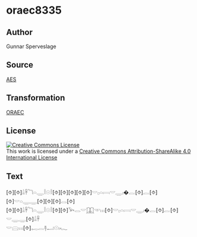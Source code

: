 # oraec8335

## Author

Gunnar Sperveslage

## Source

[AES](https://github.com/simondschweitzer/aes)

## Transformation

[ORAEC](https://oraec.github.io/)

## License

<a rel="license" href="http://creativecommons.org/licenses/by-sa/4.0/"><img alt="Creative Commons License" style="border-width:0" src="https://i.creativecommons.org/l/by-sa/4.0/88x31.png" /></a><br />This work is licensed under a <a rel="license" href="http://creativecommons.org/licenses/by-sa/4.0/">Creative Commons Attribution-ShareAlike 4.0 International License</a>

## Text

[⯑][⯑]𓏙𓋹𓆓𓏏𓇾𓎛𓇳𓎛[⯑][⯑][⯑][⯑][⯑]𓎟𓊪𓏏𓇯𓎟𓇾𓏤�𓐛[⯑]𓐛[⯑]<br>
[⯑]𓎟𓏏𓇾𓇾[⯑][⯑][⯑]𓂋[⯑]<br>
[⯑][⯑]𓏙𓋹𓆓𓏏𓇾𓎛𓇳𓎛[⯑][⯑]𓅨𓂋𓎟𓉳𓎱𓏥[⯑]𓎟𓊪𓏏𓇯𓎟𓇾𓏤�𓐛[⯑]𓐛[⯑]<br>
𓎟𓇾𓇾[⯑]𓏙𓋹<br>
𓎟𓈍𓏥[⯑]𓉻𓐛𓊢𓂝𓇳𓏤𓆑<br>
